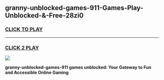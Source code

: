 
## granny-unblocked-games-911-Games-Play-Unblocked-&-Free-28zi0
<h3>
<a href="https://premium76.site?title=granny-unblocked-games-911&ref=24A">CLICK TO PLAY</a></h3>
<hr>

<h3>
<a href="https://premium76.site?title=granny-unblocked-games-911&ref=24A">CLICK 2 PLAY</a>
  
</h3>

<a href="https://premium76.site?title=granny-unblocked-games-911&ref=24A"><img src="https://clearcache.store/games.png"></a>


**granny-unblocked-games-911 games unblocked: Your Gateway to Fun and Accessible Online Gaming**
